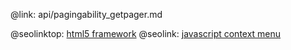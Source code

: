 @link: api/pagingability_getpager.md

@seolinktop: [html5 framework](https://webix.com)
@seolink: [javascript context menu](https://webix.com/widget/contextmenu/)